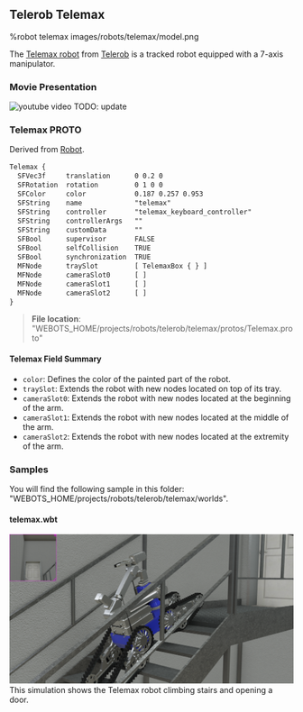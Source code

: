 ## Telerob Telemax

%robot telemax images/robots/telemax/model.png

The [Telemax robot](https://www.telerob.com/en/products/telemax-family) from [Telerob](https://www.telerob.com) is a tracked robot equipped with a 7-axis manipulator.

### Movie Presentation

![youtube video](https://youtu.be/vU086Fd22-0)  TODO: update

### Telemax PROTO

Derived from [Robot](../reference/robot.md).

```
Telemax {
  SFVec3f     translation      0 0.2 0
  SFRotation  rotation         0 1 0 0
  SFColor     color            0.187 0.257 0.953
  SFString    name             "telemax"
  SFString    controller       "telemax_keyboard_controller"
  SFString    controllerArgs   ""
  SFString    customData       ""
  SFBool      supervisor       FALSE
  SFBool      selfCollision    TRUE
  SFBool      synchronization  TRUE
  MFNode      traySlot         [ TelemaxBox { } ]
  MFNode      cameraSlot0      [ ]
  MFNode      cameraSlot1      [ ]
  MFNode      cameraSlot2      [ ]
}
```

> **File location**: "WEBOTS\_HOME/projects/robots/telerob/telemax/protos/Telemax.proto"

#### Telemax Field Summary

- `color`: Defines the color of the painted part of the robot.
- `traySlot`: Extends the robot with new nodes located on top of its tray.
- `cameraSlot0`: Extends the robot with new nodes located at the beginning of the arm.
- `cameraSlot1`: Extends the robot with new nodes located at the middle of the arm.
- `cameraSlot2`: Extends the robot with new nodes located at the extremity of the arm.

### Samples

You will find the following sample in this folder: "WEBOTS\_HOME/projects/robots/telerob/telemax/worlds".

#### telemax.wbt

![telemax.wbt.png](images/robots/telemax/telemax.wbt.png) This simulation shows the Telemax robot climbing stairs and opening a door.
